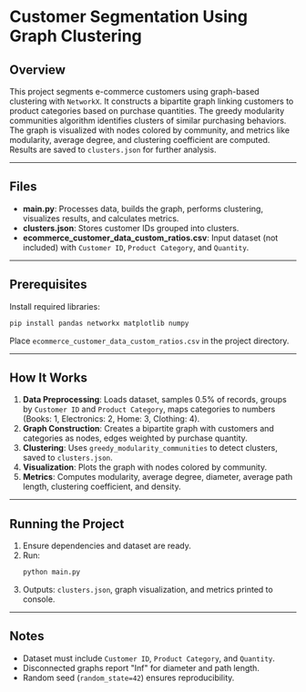 

# Customer Segmentation Using Graph Clustering

## Overview
This project segments e-commerce customers using graph-based clustering with `NetworkX`. It constructs a bipartite graph linking customers to product categories based on purchase quantities. The greedy modularity communities algorithm identifies clusters of similar purchasing behaviors. The graph is visualized with nodes colored by community, and metrics like modularity, average degree, and clustering coefficient are computed. Results are saved to `clusters.json` for further analysis.

---

## Files
- **main.py**: Processes data, builds the graph, performs clustering, visualizes results, and calculates metrics.
- **clusters.json**: Stores customer IDs grouped into clusters.
- **ecommerce_customer_data_custom_ratios.csv**: Input dataset (not included) with `Customer ID`, `Product Category`, and `Quantity`.

---

## Prerequisites
Install required libraries:
```bash
pip install pandas networkx matplotlib numpy
```
Place `ecommerce_customer_data_custom_ratios.csv` in the project directory.

---

## How It Works
1. **Data Preprocessing**: Loads dataset, samples 0.5% of records, groups by `Customer ID` and `Product Category`, maps categories to numbers (Books: 1, Electronics: 2, Home: 3, Clothing: 4).
2. **Graph Construction**: Creates a bipartite graph with customers and categories as nodes, edges weighted by purchase quantity.
3. **Clustering**: Uses `greedy_modularity_communities` to detect clusters, saved to `clusters.json`.
4. **Visualization**: Plots the graph with nodes colored by community.
5. **Metrics**: Computes modularity, average degree, diameter, average path length, clustering coefficient, and density.

---

## Running the Project
1. Ensure dependencies and dataset are ready.
2. Run:
   ```bash
   python main.py
   ```
3. Outputs: `clusters.json`, graph visualization, and metrics printed to console.

---

## Notes
- Dataset must include `Customer ID`, `Product Category`, and `Quantity`.
- Disconnected graphs report "Inf" for diameter and path length.
- Random seed (`random_state=42`) ensures reproducibility.



